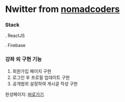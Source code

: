 # Nwitter from [nomadcoders](https://github.com/nomadcoders/nwitter)
### Stack
. ReactJS

. Firebase
### 강좌 외 구현 기능
1. 회원가입 페이지 구현
2. 로그인 후 프로필 업데이트 구현
3. 공개범위 설정하여 게시글 작성 구현

완성페이지: [바로가기](https://sm970309.github.io/nwitter/#/nwitter/)
